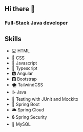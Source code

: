 ## Hi there 👋

### Full-Stack Java developer

## Skills

- 💻 HTML
- 🎨 CSS
- 🚀 Javascript
- 💼 Typescript
- 🅰️ Angular
- 🅱️ Bootstrap
- 🌪️ TailwindCSS
- ☕ Java
- 🧪 Testing with JUnit and Mockito
- 🌱 Spring Boot
- 🌥️ Spring Cloud
- 🔒 Spring Security
- 🐬 MySQL
  
<!--
**juanpi8345/juanpi8345** is a ✨ _special_ ✨ repository because its `README.md` (this file) appears on your GitHub profile.

Here are some ideas to get you started:

- 🔭 I’m currently working on ...
- 🌱 I’m currently learning ...
- 👯 I’m looking to collaborate on ...
- 🤔 I’m looking for help with ...
- 💬 Ask me about ...
- 📫 How to reach me: ...
- 😄 Pronouns: ...
- ⚡ Fun fact: ...
-->
